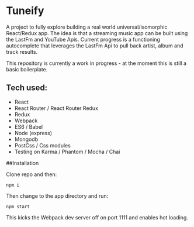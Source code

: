# Tuneify

A project to fully explore building a real world universal/isomorphic React/Redux app. The idea is that a streaming music app can be built using the LastFm and YouTube Apis. Current progress is a functioning autocomplete that leverages the LastFm Api to pull back artist, album and track results. 

This repository is currently a work in progress - at the moment this is still a basic boilerplate.

## Tech used:

* React
* React Router / React Router Redux
* Redux
* Webpack
* ES6 / Babel
* Node (express)
* Mongodb
* PostCss / Css modules
* Testing on Karma / Phantom / Mocha / Chai

##Installation

Clone repo and then:

```
npm i
```

Then change to the app directory and run:

```
npm start
```

This kicks the Webpack dev server off on port 1111 and enables hot loading.

